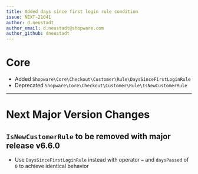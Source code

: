 ```yaml
---
title: Added days since first login rule condition
issue: NEXT-21041
author: d.neustadt
author_email: d.neustadt@shopware.com
author_github: dneustadt
---
```

# Core
* Added `Shopware\Core\Checkout\Customer\Rule\DaysSinceFirstLoginRule`
* Deprecated `Shopware\Core\Checkout\Customer\Rule\IsNewCustomerRule`
___
# Next Major Version Changes
## `IsNewCustomerRule` to be removed with major release v6.6.0
* Use `DaysSinceFirstLoginRule` instead with operator `=` and `daysPassed` of `0` to achieve identical behavior
